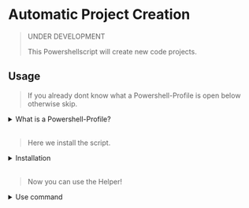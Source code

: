 # Automatic Project Creation #

> UNDER DEVELOPMENT
>
> This Powershellscript will create new code projects.

## Usage ##

> If you already dont know what a Powershell-Profile is open below otherwise skip.

<details>
<summary>What is a Powershell-Profile?</summary>

>
> Microsoft provide a PowerShell-Script in your user directory that will always execute if you start a new PowerShell-Terminal.
> You can use this to create own shortcuts for example if you dont want type the same path again and again.
> Or you want provide some custom scripts that you can easy access via console.
>

</details>
<br>

> Here we install the script.

<details>
<summary>Installation</summary>

> Copy the content from the [script](#automatic-project-creation)
> Open a PowerShell-Terminal and type "explorer C:\Users\serac\OneDrive\Dokumente\PowerShell\Microsoft.PowerShell_profile.ps1" (Notice to write "Dokumente" in your systemlanguage)
> A Editor Window will appear with your profile opened.
> Paste the copied script code somewhere in the script.
> Save file and close the restart the terminal.

</details>
<br>

> Now you can use the Helper!

<details>
<summary>Use command</summary>

> Open a Powershell-Terminal and type the command above
> The "codelanguage" and "projectname" represent your inputs
>
```Powershell
    MakeEnvi codelanguage projectname
```
>
> Your project should be Created
>

</details>
